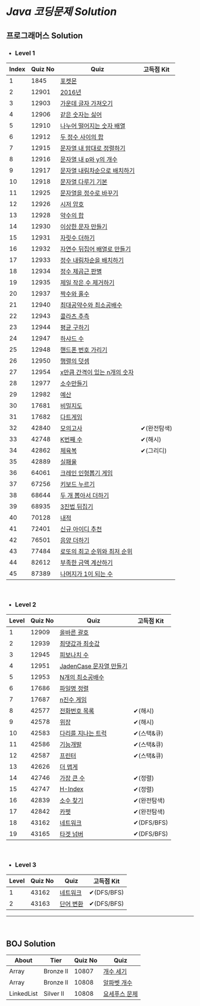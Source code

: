 # *Java 코딩문제 Solution*

## 프로그래머스 Solution 
  
- ### Level 1
|Index|Quiz No|Quiz|고득점 Kit|
|-----|-------|----|---|
|1|1845|[포켓몬](https://github.com/khsexk/Algorithm_Solution--Java/blob/main/Programmers/Level%201/src/solutionPackage/Solution_1845.java)|
|2|12901|[2016년](https://github.com/khsexk/Algorithm_Solution--Java/blob/main/Programmers/Level%201/src/solutionPackage/Solution_12901.java)||
|3|12903|[가운데 글자 가져오기](https://github.com/khsexk/Algorithm_Solution--Java/blob/main/Programmers/Level%201/src/solutionPackage/Solution_12903.java)||
|4|12906|[같은 숫자는 싫어](https://github.com/khsexk/Algorithm_Solution--Java/blob/main/Programmers/Level%201/src/solutionPackage/Solution_12906.java)||
|5|12910|[나누어 떨어지는 숫자 배열](https://github.com/khsexk/Algorithm_Solution--Java/blob/main/Programmers/Level%201/src/solutionPackage/Solution_12910.java)||
|6|12912|[두 정수 사이의 합](https://github.com/khsexk/Algorithm_Solution--Java/blob/main/Programmers/Level%201/src/solutionPackage/Solution_12912.java)||
|7|12915|[문자열 내 맘대로 정렬하기](https://github.com/khsexk/Algorithm_Solution--Java/blob/main/Programmers/Level%201/src/solutionPackage/Solution_12915.java)||
|8|12916|[문자열 내 p와 y의 개수](https://github.com/khsexk/Algorithm_Solution--Java/blob/main/Programmers/Level%201/src/solutionPackage/Solution_12916.java)||
|9|12917|[문자열 내림차순으로 배치하기](https://github.com/khsexk/Algorithm_Solution--Java/blob/main/Programmers/Level%201/src/solutionPackage/Solution_12917.java)||
|10|12918|[문자열 다루기 기본](https://github.com/khsexk/Algorithm_Solution--Java/blob/main/Programmers/Level%201/src/solutionPackage/Solution_12918.java)||
|11|12925|[문자열을 정수로 바꾸기](https://github.com/khsexk/Algorithm_Solution--Java/blob/main/Programmers/Level%201/src/solutionPackage/Solution_12925.java)||
|12|12926|[시저 암호](https://github.com/khsexk/Algorithm_Solution--Java/blob/main/Programmers/Level%201/src/solutionPackage/Solution_12926.java)||
|13|12928|[약수의 합](https://github.com/khsexk/Algorithm_Solution--Java/blob/main/Programmers/Level%201/src/solutionPackage/Solution_12928.java)||
|14|12930|[이상한 문자 만들기](https://github.com/khsexk/Algorithm_Solution--Java/blob/main/Programmers/Level%201/src/solutionPackage/Solution_12930.java)||
|15|12931|[자릿수 더하기](https://github.com/khsexk/Algorithm_Solution--Java/blob/main/Programmers/Level%201/src/solutionPackage/Solution_12931.java)|
|16|12932|[자연수 뒤집어 배열로 만들기](https://github.com/khsexk/Algorithm_Solution--Java/blob/main/Programmers/Level%201/src/solutionPackage/Solution_12932.java)||
|17|12933|[정수 내림차순을 배치하기](https://github.com/khsexk/Algorithm_Solution--Java/blob/main/Programmers/Level%201/src/solutionPackage/Solution_12933.java)||
|18|12934|[정수 제곱근 판별](https://github.com/khsexk/Algorithm_Solution--Java/blob/main/Programmers/Level%201/src/solutionPackage/Solution_12934.java)||
|19|12935|[제일 작은 수 제거하기](https://github.com/khsexk/Algorithm_Solution--Java/blob/main/Programmers/Level%201/src/solutionPackage/Solution_12935.java)||
|20|12937|[짝수와 홀수](https://github.com/khsexk/Algorithm_Solution--Java/blob/main/Programmers/Level%201/src/solutionPackage/Solution_12937.java)||
|21|12940|[최대공약수와 최소공배수](https://github.com/khsexk/Algorithm_Solution--Java/blob/main/Programmers/Level%201/src/solutionPackage/Solution_12940.java)||
|22|12943|[콜라츠 추측](https://github.com/khsexk/Algorithm_Solution--Java/blob/main/Programmers/Level%201/src/solutionPackage/Solution_12943.java)||
|23|12944|[평균 구하기](https://github.com/khsexk/Algorithm_Solution--Java/blob/main/Programmers/Level%201/src/solutionPackage/Solution_12944.java)||
|24|12947|[하샤드 수](https://github.com/khsexk/Algorithm_Solution--Java/blob/main/Programmers/Level%201/src/solutionPackage/Solution_12947.java)||
|25|12948|[핸드폰 번호 가리기](https://github.com/khsexk/Algorithm_Solution--Java/blob/main/Programmers/Level%201/src/solutionPackage/Solution_12948.java)||
|26|12950|[행렬의 덧셈](https://github.com/khsexk/Algorithm_Solution--Java/blob/main/Programmers/Level%201/src/solutionPackage/Solution_12950.java)||
|27|12954|[x만큼 간격이 있는 n개의 숫자](https://github.com/khsexk/Algorithm_Solution--Java/blob/main/Programmers/Level%201/src/solutionPackage/Solution_12954.java)|
|28|12977|[소수만들기](https://github.com/khsexk/Algorithm_Solution--Java/blob/main/Programmers/Level%201/src/solutionPackage/Solution_12977.java)|
|29|12982|[예산](https://github.com/khsexk/Algorithm_Solution--Java/blob/main/Programmers/Level%201/src/solutionPackage/Solution_12982.java)|
|30|17681|[비밀지도](https://github.com/khsexk/Algorithm_Solution--Java/blob/main/Programmers/Level%201/src/solutionPackage/Solution_17681.java)|
|31|17682|[다트게임](https://github.com/khsexk/Algorithm_Solution--Java/blob/main/Programmers/Level%201/src/solutionPackage/Solution_17682.java)|
|32|42840|[모의고사](https://github.com/khsexk/Algorithm_Solution--Java/blob/main/Programmers/Level%201/src/solutionPackage/Solution_42840.java)|✔(완전탐색)|
|33|42748|[K번째 수](https://github.com/khsexk/Algorithm_Solution--Java/blob/main/Programmers/Level%201/src/solutionPackage/Solution_42748.java)|✔(해시)|
|34|42862|[체육복](https://github.com/khsexk/Algorithm_Solution--Java/blob/main/Programmers/Level%201/src/solutionPackage/Solution_42862.java)|✔(그리디)|
|35|42889|[실패율](https://github.com/khsexk/Algorithm_Solution--Java/blob/main/Programmers/Level%201/src/solutionPackage/Solution_42889.java)|
|36|64061|[크레인 인형뽑기 게임](https://github.com/khsexk/Algorithm_Solution--Java/blob/main/Programmers/Level%201/src/solutionPackage/Solution_64061.java)|
|37|67256|[키보드 누르기](https://github.com/khsexk/Algorithm_Solution--Java/blob/main/Programmers/Level%201/src/solutionPackage/Solution_67256.java)|
|38|68644|[두 개 뽑아서 더하기](https://github.com/khsexk/Algorithm_Solution--Java/blob/main/Programmers/Level%201/src/solutionPackage/Solution_68644.java)|
|39|68935|[3진법 뒤집기](https://github.com/khsexk/Algorithm_Solution--Java/blob/main/Programmers/Level%201/src/solutionPackage/Solution_68935.java)|
|40|70128|[내적](https://github.com/khsexk/Algorithm_Solution--Java/blob/main/Programmers/Level%201/src/solutionPackage/Solution_70128.java)|
|41|72401|[신규 아이디 추천](https://github.com/khsexk/Algorithm_Solution--Java/blob/main/Programmers/Level%201/src/solutionPackage/Solution_72401.java)|
|42|76501|[음양 더하기](https://github.com/khsexk/Algorithm_Solution--Java/blob/main/Programmers/Level%201/src/solutionPackage/Solution_76501.java)|
|43|77484|[로또의 최고 순위와 최저 순위](https://github.com/khsexk/Algorithm_Solution--Java/blob/main/Programmers/Level%201/src/solutionPackage/Solution_77484.java)|
|44|82612|[부족한 금액 계산하기](https://github.com/khsexk/Algorithm_Solution--Java/blob/main/Programmers/Level%201/src/solutionPackage/Solution_82612.java)|
|45|87389|[나머지가 1이 되는 수](https://github.com/khsexk/Algorithm_Solution--Java/blob/main/Programmers/Level%201/src/solutionPackage/Solution_87389.java)|
  
</br> 

- ### Level 2
|Level|Quiz No|Quiz|고득점 Kit|
|-----|-------|----|---|
|1|12909|[올바른 괄호](https://github.com/khsexk/Programmers_Solution--Java/blob/main/Programmers/Level%202/src/solutionPackage/Solution_12909.java)|
|2|12939|[최댓값과 최솟값](https://github.com/khsexk/Programmers_Solution--Java/blob/main/Programmers/Level%202/src/solutionPackage/Solution_12939.java)|
|3|12945|[피보나치 수](https://github.com/khsexk/Programmers_Solution--Java/blob/main/Programmers/Level%202/src/solutionPackage/Solution_12945.java)|
|4|12951|[JadenCase 문자열 만들기](https://github.com/khsexk/Programmers_Solution--Java/blob/main/Programmers/Level%202/src/solutionPackage/Solution_12951.java)|
|5|12953|[N개의 최소공배수](https://github.com/khsexk/Programmers_Solution--Java/commit/c5b80f08b92ba8547ff8016540635f15feb4e69f)|
|6|17686|[파일명 정렬](https://github.com/khsexk/Programmers_Solution--Java/blob/main/Programmers/Level%202/src/solutionPackage/Solution_17686.java)|
|7|17687|[n진수 게임](https://github.com/khsexk/Programmers_Solution--Java/blob/main/Programmers/Level%202/src/solutionPackage/Solution_17687.java)|
|8|42577|[전화번호 목록](https://github.com/khsexk/Programmers_Solution--Java/blob/main/Programmers/Level%202/src/solutionPackage/Solution_42577.java)|✔(해시)|
|9|42578|[위장](https://github.com/khsexk/Algorithm_Solution--Java/blob/main/Programmers/Level%202/src/solutionPackage/Solution_42578.java)|✔(해시)|
|10|42583|[다리를 지나는 트럭](https://github.com/khsexk/Algorithm_Solution--Java/blob/main/Programmers/Level%202/src/solutionPackage/Solution_42583.java)|✔(스택&큐)|
|11|42586|[기능개발](https://github.com/khsexk/Programmers_Solution--Java/blob/main/Programmers/Level%202/src/solutionPackage/Solution_42586.java)|✔(스택&큐)|
|12|42587|[프린터](https://github.com/khsexk/Programmers_Solution--Java/blob/main/Programmers/Level%202/src/solutionPackage/Solution_42587.java)|✔(스택&큐)|
|13|42626|[더 맵게](https://github.com/khsexk/Programmers_Solution--Java/blob/main/Programmers/Level%202/src/solutionPackage/Solution_42626_priorityQueue.java)|
|14|42746|[가장 큰 수](https://github.com/khsexk/Algorithm_Solution--Java/blob/main/Programmers/Level%202/src/solutionPackage/Solution_42746.java)|✔(정렬)|
|15|42747|[H-Index](https://github.com/khsexk/Algorithm_Solution--Java/blob/main/Programmers/Level%202/src/solutionPackage/Solution_42747.java)|✔(정렬)|
|16|42839|[소수 찾기](https://github.com/khsexk/Algorithm_Solution--Java/blob/main/Programmers/Level%202/src/solutionPackage/Solution_42839.java)|✔(완전탐색)|
|17|42842|[카펫](https://github.com/khsexk/Algorithm_Solution--Java/blob/main/Programmers/Level%202/src/solutionPackage/Solution_42842.java)|✔(완전탐색)|
|18|43162|[네트워크](https://github.com/khsexk/Algorithm_Solution--Java/blob/main/Programmers/Level%202/src/solutionPackage/Solution_43162.java)|✔(DFS/BFS)|
|19|43165|[타겟 넘버](https://github.com/khsexk/Algorithm_Solution--Java/blob/main/Programmers/Level%202/src/solutionPackage/Solution_43165.java)|✔(DFS/BFS)|
  
</br> 

- ### Level 3
|Level|Quiz No|Quiz|고득점 Kit|
|-----|-------|----|---|
|1|43162|[네트워크](https://github.com/khsexk/Algorithm_Solution--Java/blob/main/Programmers/Level%202/src/solutionPackage/Solution_43162.java)|✔(DFS/BFS)|
|2|43163|[단어 변환](https://github.com/khsexk/Algorithm_Solution--Java/blob/main/Programmers/Level%203/src/solutionPackage/Solution_43163.java)|✔(DFS/BFS)|
  
* * *  
</br>  
  
## BOJ Solution 
|About|Tier|Quiz No|Quiz|
|-----|----|-------|----|
|Array|Bronze II|10807|[개수 세기](https://github.com/khsexk/Algorithm_Solution--Java/blob/main/BOJ/src/Array/BOJ_10807.java)|
|Array|Bronze II|10808|[알파벳 개수](https://github.com/khsexk/Algorithm_Solution--Java/blob/main/BOJ/src/Array/BOJ_10808.java)|
|LinkedList|Silver II|10808|[요세푸스 문제](https://github.com/khsexk/Algorithm_Solution--Java/blob/main/BOJ/src/LinkedList/BOJ_1158.java)|
